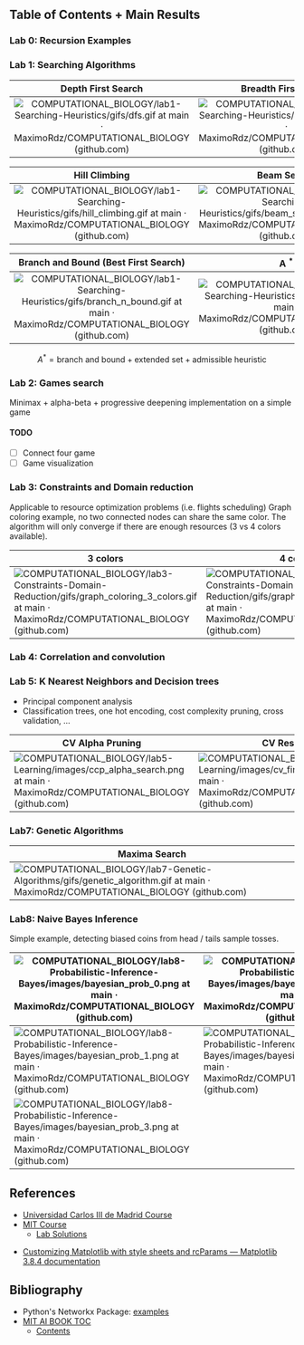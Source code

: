 ## Table of Contents + Main Results
### Lab 0: Recursion Examples
### Lab 1: Searching Algorithms

|                                                                                                     Depth First Search                                                                                                      |                                                                                                    Breadth First Search                                                                                                     |
| :-------------------------------------------------------------------------------------------------------------------------------------------------------------------------------------------------------------------------: | :-------------------------------------------------------------------------------------------------------------------------------------------------------------------------------------------------------------------------: |
| ![COMPUTATIONAL_BIOLOGY/lab1-Searching-Heuristics/gifs/dfs.gif at main · MaximoRdz/COMPUTATIONAL_BIOLOGY (github.com)](https://github.com/MaximoRdz/COMPUTATIONAL_BIOLOGY/blob/main/lab1-Searching-Heuristics/gifs/dfs.gif) | ![COMPUTATIONAL_BIOLOGY/lab1-Searching-Heuristics/gifs/bfs.gif at main · MaximoRdz/COMPUTATIONAL_BIOLOGY (github.com)](https://github.com/MaximoRdz/COMPUTATIONAL_BIOLOGY/blob/main/lab1-Searching-Heuristics/gifs/bfs.gif) |

|                                                                                                                  Hill Climbing                                                                                                                  |                                                                                                                 Beam Search                                                                                                                 |
| :---------------------------------------------------------------------------------------------------------------------------------------------------------------------------------------------------------------------------------------------: | :-----------------------------------------------------------------------------------------------------------------------------------------------------------------------------------------------------------------------------------------: |
| ![COMPUTATIONAL_BIOLOGY/lab1-Searching-Heuristics/gifs/hill_climbing.gif at main · MaximoRdz/COMPUTATIONAL_BIOLOGY (github.com)](https://github.com/MaximoRdz/COMPUTATIONAL_BIOLOGY/blob/main/lab1-Searching-Heuristics/gifs/hill_climbing.gif) | ![COMPUTATIONAL_BIOLOGY/lab1-Searching-Heuristics/gifs/beam_search.gif at main · MaximoRdz/COMPUTATIONAL_BIOLOGY (github.com)](https://github.com/MaximoRdz/COMPUTATIONAL_BIOLOGY/blob/main/lab1-Searching-Heuristics/gifs/beam_search.gif) |

|                                                                                                       Branch and Bound (Best First Search)                                                                                                        |                                                                                                               A $^{*}$                                                                                                               |
| :-----------------------------------------------------------------------------------------------------------------------------------------------------------------------------------------------------------------------------------------------: | :-------------------------------------------------------------------------------------------------------------------------------------------------------------------------------------------------------------------------------: |
| ![COMPUTATIONAL_BIOLOGY/lab1-Searching-Heuristics/gifs/branch_n_bound.gif at main · MaximoRdz/COMPUTATIONAL_BIOLOGY (github.com)](https://github.com/MaximoRdz/COMPUTATIONAL_BIOLOGY/blob/main/lab1-Searching-Heuristics/gifs/branch_n_bound.gif) | ![COMPUTATIONAL_BIOLOGY/lab1-Searching-Heuristics/gifs/a_star.gif at main · MaximoRdz/COMPUTATIONAL_BIOLOGY (github.com)](https://github.com/MaximoRdz/COMPUTATIONAL_BIOLOGY/blob/main/lab1-Searching-Heuristics/gifs/a_star.gif) |

$$A^{*} = \text{branch and bound} + \text{extended set} + \text{admissible heuristic}$$
### Lab 2: Games search
Minimax + alpha-beta + progressive deepening implementation on a simple game
#### TODO
- [ ] Connect four game
- [ ] Game visualization
### Lab 3: Constraints and Domain reduction
Applicable to resource optimization problems (i.e. flights scheduling)
Graph coloring example, no two connected nodes can share the same color. The algorithm will only converge if there are enough resources (3 vs 4 colors available).

| 3 colors                                                                                                                                                                                                                                                                            | 4 colors                                                                                                                                                                                                                                                                            |
| ----------------------------------------------------------------------------------------------------------------------------------------------------------------------------------------------------------------------------------------------------------------------------------- | ----------------------------------------------------------------------------------------------------------------------------------------------------------------------------------------------------------------------------------------------------------------------------------- |
| ![COMPUTATIONAL_BIOLOGY/lab3-Constraints-Domain-Reduction/gifs/graph_coloring_3_colors.gif at main · MaximoRdz/COMPUTATIONAL_BIOLOGY (github.com)](https://github.com/MaximoRdz/COMPUTATIONAL_BIOLOGY/blob/main/lab3-Constraints-Domain-Reduction/gifs/graph_coloring_3_colors.gif) | ![COMPUTATIONAL_BIOLOGY/lab3-Constraints-Domain-Reduction/gifs/graph_coloring_4_colors.gif at main · MaximoRdz/COMPUTATIONAL_BIOLOGY (github.com)](https://github.com/MaximoRdz/COMPUTATIONAL_BIOLOGY/blob/main/lab3-Constraints-Domain-Reduction/gifs/graph_coloring_4_colors.gif) |

### Lab 4: Correlation and convolution
### Lab 5: K Nearest Neighbors and Decision trees
* Principal component analysis
* Classification trees, one hot encoding, cost complexity pruning, cross validation, ...

| CV Alpha Pruning                                                                                                                                                                                                                  | CV Results                                                                                                                                                                                                                  | Final Tree                                                                                                                                                                                                                                |
| --------------------------------------------------------------------------------------------------------------------------------------------------------------------------------------------------------------------------------- | --------------------------------------------------------------------------------------------------------------------------------------------------------------------------------------------------------------------------- | ----------------------------------------------------------------------------------------------------------------------------------------------------------------------------------------------------------------------------------------- |
| ![COMPUTATIONAL_BIOLOGY/lab5-Learning/images/ccp_alpha_search.png at main · MaximoRdz/COMPUTATIONAL_BIOLOGY (github.com)](https://github.com/MaximoRdz/COMPUTATIONAL_BIOLOGY/blob/main/lab5-Learning/images/ccp_alpha_search.png) | ![COMPUTATIONAL_BIOLOGY/lab5-Learning/images/cv_final_tree.png at main · MaximoRdz/COMPUTATIONAL_BIOLOGY (github.com)](https://github.com/MaximoRdz/COMPUTATIONAL_BIOLOGY/blob/main/lab5-Learning/images/cv_final_tree.png) | ![COMPUTATIONAL_BIOLOGY/lab5-Learning/images/ccp_alpha_final_tree.png at main · MaximoRdz/COMPUTATIONAL_BIOLOGY (github.com)](https://github.com/MaximoRdz/COMPUTATIONAL_BIOLOGY/blob/main/lab5-Learning/images/ccp_alpha_final_tree.png) |
### Lab7: Genetic Algorithms

| Maxima Search                                                                                                                                                                                                                                       |
| --------------------------------------------------------------------------------------------------------------------------------------------------------------------------------------------------------------------------------------------------- |
| ![COMPUTATIONAL_BIOLOGY/lab7-Genetic-Algorithms/gifs/genetic_algorithm.gif at main · MaximoRdz/COMPUTATIONAL_BIOLOGY (github.com)](https://github.com/MaximoRdz/COMPUTATIONAL_BIOLOGY/blob/main/lab7-Genetic-Algorithms/gifs/genetic_algorithm.gif) |
### Lab8: Naive Bayes Inference
Simple example, detecting biased coins from head / tails sample tosses.

| ![COMPUTATIONAL_BIOLOGY/lab8-Probabilistic-Inference-Bayes/images/bayesian_prob_0.png at main · MaximoRdz/COMPUTATIONAL_BIOLOGY (github.com)](https://github.com/MaximoRdz/COMPUTATIONAL_BIOLOGY/blob/main/lab8-Probabilistic-Inference-Bayes/images/bayesian_prob_0.png) | ![COMPUTATIONAL_BIOLOGY/lab8-Probabilistic-Inference-Bayes/images/bayesian_prob_4.png at main · MaximoRdz/COMPUTATIONAL_BIOLOGY (github.com)](https://github.com/MaximoRdz/COMPUTATIONAL_BIOLOGY/blob/main/lab8-Probabilistic-Inference-Bayes/images/bayesian_prob_4.png) |
| ------------------------------------------------------------------------------------------------------------------------------------------------------------------------------------------------------------------------------------------------------------------------- | ------------------------------------------------------------------------------------------------------------------------------------------------------------------------------------------------------------------------------------------------------------------------- |
| ![COMPUTATIONAL_BIOLOGY/lab8-Probabilistic-Inference-Bayes/images/bayesian_prob_1.png at main · MaximoRdz/COMPUTATIONAL_BIOLOGY (github.com)](https://github.com/MaximoRdz/COMPUTATIONAL_BIOLOGY/blob/main/lab8-Probabilistic-Inference-Bayes/images/bayesian_prob_1.png) | ![COMPUTATIONAL_BIOLOGY/lab8-Probabilistic-Inference-Bayes/images/bayesian_prob_2.png at main · MaximoRdz/COMPUTATIONAL_BIOLOGY (github.com)](https://github.com/MaximoRdz/COMPUTATIONAL_BIOLOGY/blob/main/lab8-Probabilistic-Inference-Bayes/images/bayesian_prob_2.png) |
| ![COMPUTATIONAL_BIOLOGY/lab8-Probabilistic-Inference-Bayes/images/bayesian_prob_3.png at main · MaximoRdz/COMPUTATIONAL_BIOLOGY (github.com)](https://github.com/MaximoRdz/COMPUTATIONAL_BIOLOGY/blob/main/lab8-Probabilistic-Inference-Bayes/images/bayesian_prob_3.png) |                                                                                                                                                                                                                                                                           |

## References
- [Universidad Carlos III de Madrid Course](https://ocw.uc3m.es/mod/page/view.php?id=1431)
- [MIT Course](https://ocw.mit.edu/courses/6-034-artificial-intelligence-fall-2010/video_galleries/lecture-videos/)
    - [Lab Solutions](https://github.com/yenicelik/mit_ocw_6034_ai_patrick_winston/tree/master)
* [Customizing Matplotlib with style sheets and rcParams — Matplotlib 3.8.4 documentation](https://matplotlib.org/stable/users/explain/customizing.html#customizing-with-dynamic-rc-settings)
## Bibliography
- Python's Networkx Package: [examples](https://networkx.org/documentation/latest/auto_examples/index.html)
- [MIT AI BOOK TOC](https://people.csail.mit.edu/phw/Books/AITABLE.HTML)
    - [Contents](https://courses.csail.mit.edu/6.034f/ai3/)
